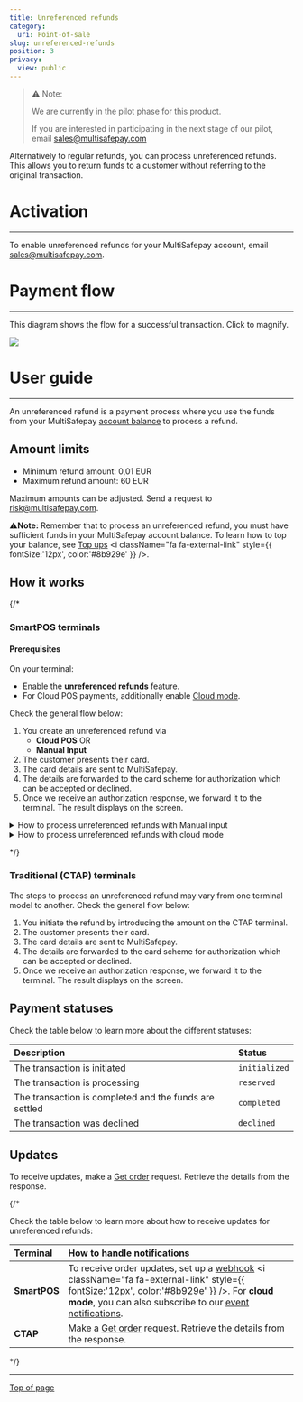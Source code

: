 ```yaml
---
title: Unreferenced refunds
category:
  uri: Point-of-sale
slug: unreferenced-refunds
position: 3
privacy:
  view: public
---
```

> ⚠️ Note:
>
> We are currently in the pilot phase for this product.
>
> If you are interested in participating in the next stage of our pilot, email [sales@multisafepay.com](mailto:sales@multisafepay.com)

Alternatively to regular refunds, you can process unreferenced refunds. This allows you to return funds to a customer without referring to the original transaction.

# Activation

***

To enable unreferenced refunds for your MultiSafepay account, email [sales@multisafepay.com](mailto:sales@multisafepay.com).

# Payment flow

***

This diagram shows the flow for a successful transaction. Click to magnify.

<Image align="center" src="https://files.readme.io/8a2586105264041c63d79d6f30b8eeda255b4be5063c10c9bc12edaaca30a6a7-ctap-unreferenced-final-final.png" />

# User guide

***

An unreferenced refund is a payment process where you use the funds from your MultiSafepay [account balance](doc:account-balance) to process a refund.

## Amount limits

* Minimum refund amount: 0,01 EUR
* Maximum refund amount: 60 EUR

Maximum amounts can be adjusted. Send a request to [risk@multisafepay.com](mailto:risk@multisafepay.com).

**⚠️Note:** Remember that to process an unreferenced refund, you must have sufficient funds in your MultiSafepay account balance. To learn how to top your balance, see <a href="https://docs.multisafepay.com/docs/account-balance#top-ups" target="_blank">Top ups</a> <i className="fa fa-external-link" style={{ fontSize:'12px', color:'#8b929e' }} />.

## How it works

{/*

### SmartPOS terminals

#### Prerequisites

On your terminal:

* Enable the **unreferenced refunds** feature.
* For Cloud POS payments, additionally enable [Cloud mode](/docs/smartpos-features#how-to-enable-cloud-mode).

Check the general flow below:

1. You create an unreferenced refund via
   * **Cloud POS** OR
   * **Manual Input**
2. The customer presents their card.
3. The card details are sent to MultiSafepay.
4. The details are forwarded to the card scheme for authorization which can be accepted or declined.
5. Once we receive an authorization response, we forward it to the terminal. The result displays on the screen.

<details>
  <summary>How to process unreferenced refunds with Manual input</summary>

  <br />

  1. On your terminal, go to **Features** > **Unreferenced refunds**.
  2. Enter an **amount** and click **Refund**.
  3. Present the card at the terminal.
</details>

<details>
  <summary>How to process unreferenced refunds with cloud mode</summary>

  <br />

  1. Create an unreferenced refund order. See [Cloud POS payment: Unreferenced refunds](/recipes/cloud-pos-payment-unreferenced-refunds) .
  2. The terminal displays the amount set in the order.
  3. Present the card at the terminal.

  #### Example request

  ```curl
  curl --request POST \
  --location 'https://api.multisafepay.com/v1/json/orders?api_key={terminal_group_api_key}'\
  --header 'Content-Type: application/json' \
  --header 'Accept: application/json' \
  --data '{
      "type": "unreferenced_refund",
      "order_id": "order_id_example",
      "gateway": "",
      "currency": "EUR",
      "amount": 100,
      "description": "Example order description",
      "payment_options": {
          "notification_url": "https://www.example.com/client/notification?type=notification",
          "notification_method": "POST"
      },
      "customer": {
          "locale": "nl_NL",
          "phone": "031123123123",
          "email": "example@multisafepay.com"
      },
      "gateway_info": {
          "terminal_id": "00000ABC"
      }
  }'
  ```

  #### Example response

  ```json
  {
      "success": true,
      "data": {
          "order_id": "example_order_id",
          "session_id": "1045QwhsVpUeasAwdaQWGSACAafascdsa1y",
          "payment_url": "https://payv2.multisafepay.com/connect/fsadfwa4234qdejtcadx/?lang=nl_NL",
          "events_token": "eyJhbGciOiJIUzI1NiJ9.eyJleHAiOjE3NTU5NDc4MzUsImdydCI6WyJtYnVzOnNlc3Npb24ub3JkZXIiLCJtYnVzOnNlc3Npb24ucXIiXSwicGlkIjoiMTA0NVF3aHNWcFVeasfd21lR3UXVKYlZBRUZXd1N3bllDMXkiLCJzdWIiOiJwciJ9.bo7saa1rHZoAcdI7DXH0skVx4EMFm7-EM1P1WfoPCJA",
          "events_stream_url": "https://api.multisafepay.com/events/stream/"
      }
  }
  ```
</details>


*/}

### Traditional (CTAP) terminals

The steps to process an unreferenced refund may vary from one terminal model to another. Check the general flow below:

1. You initiate the refund by introducing the amount on the CTAP terminal.
2. The customer presents their card.
3. The card details are sent to MultiSafepay.
4. The details are forwarded to the card scheme for authorization which can be accepted or declined.
5. Once we receive an authorization response, we forward it to the terminal. The result displays on the screen.

## Payment statuses

Check the table below to learn more about the different statuses:

| Description                                            | Status        |
| :----------------------------------------------------- | :------------ |
| The transaction is initiated                           | `initialized` |
| The transaction is processing                          | `reserved`    |
| The transaction is completed and the funds are settled | `completed`   |
| The transaction was declined                           | `declined`    |

## Updates

To receive updates, make a [Get order](/reference/getorder/) request. Retrieve the details from the response.

{/*

Check the table below to learn more about how to receive updates for unreferenced refunds:

| Terminal     | How to handle notifications                                                                                                                                                                                                                                                                               |
| :----------- | :-------------------------------------------------------------------------------------------------------------------------------------------------------------------------------------------------------------------------------------------------------------------------------------------------------- |
| **SmartPOS** | To receive order updates, set up a <a href="https://docs.multisafepay.com/docs/webhook" target="_blank">webhook</a> <i className="fa fa-external-link" style={{ fontSize:'12px', color:'#8b929e' }} />. For **cloud mode**, you can also subscribe to our [event notifications](doc:event-notifications). |
| **CTAP**     | Make a [Get order](/reference/getorder/) request. Retrieve the details from the response.                                                                                                                                                                                                                 |

*/}

***

[Top of page](#)
